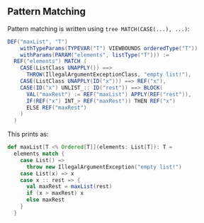 Pattern Matching
----------------

Pattern matching is written using `tree MATCH(CASE(...), ...)`:

```scala
DEF("maxList", "T")
    withTypeParams(TYPEVAR("T") VIEWBOUNDS orderedType("T"))
    withParams(PARAM("elements", listType("T"))) :=
  REF("elements") MATCH (
    CASE(ListClass UNAPPLY()) ==>
      THROW(IllegalArgumentExceptionClass, "empty list!"),
    CASE(ListClass UNAPPLY(ID("x"))) ==> REF("x"),
    CASE(ID("x") UNLIST_:: ID("rest")) ==> BLOCK(
      VAL("maxRest") := REF("maxList") APPLY(REF("rest")),
      IF(REF("x") INT_> REF("maxRest")) THEN REF("x")
      ELSE REF("maxRest") 
    )
  )
```

This prints as:

```scala
def maxList[T <% Ordered[T]](elements: List[T]): T =
  elements match {
    case List() =>
      throw new IllegalArgumentException("empty list!")
    case List(x) => x
    case x :: rest => {
      val maxRest = maxList(rest)
      if (x > maxRest) x
      else maxRest
    }
  }
```
